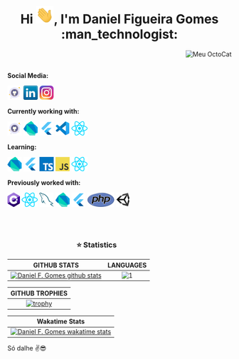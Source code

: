 <h1 align="center">Hi <img src="https://raw.githubusercontent.com/ABSphreak/ABSphreak/master/gifs/Hi.gif" width="40px" />, I'm Daniel Figueira Gomes :man_technologist:</h1>
<img src="https://octocat-generator-assets.githubusercontent.com/my-octocat-1618262880806.png" alt="Meu OctoCat" align="right" height="450" align="right"/>
<br/>
<br/>

**Social Media:**

[![GitHub](icons/github.png)](https://github.com/felkarto)
[![LinkedIn](icons/linkedin.png)](https://www.linkedin.com/in/felkarto/)
[![Instagram](icons/instagram.png)](https://www.instagram.com/felkarto/)

**Currently working with:**

<a href="https://github.com/" title="GitHub"><img src="icons/github.png" /></a>
<a href="https://dart.dev/" title="Dart"><img src="icons/dartlang.png" /></a>
<a href="https://flutter.dev/" title="Flutter"><img src="icons/flutter.png" /></a>
<a href="https://code.visualstudio.com/" title="Visual Studio Code"><img src="icons/vscode.png" /></a>
<a href="https://reactjs.org/" title="React"><img src="icons/react.png" /></a>

**Learning:**

<a href="https://dart.dev/" title="Dart"><img src="icons/dartlang.png" /></a>
<a href="https://flutter.dev/" title="Flutter"><img src="icons/flutter.png" /></a>
<a href="https://www.typescriptlang.org/" title="TypeScript"><img src="icons/typescript.png" /></a>
<a href="https://en.wikipedia.org/wiki/JavaScript" title="JavaScript"><img src="icons/javascript.png" /></a>
<a href="https://reactjs.org/" title="React"><img src="icons/react.png" /></a>

**Previously worked with:**

<a href="http://csharp.net/" title="C#"><img src="icons/csharp.png" /></a>
<a href="https://reactjs.org/" title="React"><img src="icons/react.png" /></a>
<a href="https://www.mysql.com/" title="MySQL"><img src="icons/mysql.png" /></a>
<a href="https://dart.dev/" title="Dart"><img src="icons/dartlang.png" /></a>
<a href="https://flutter.dev/" title="Flutter"><img src="icons/flutter.png" /></a>
<a href="https://www.php.net/" title="PHP"><img src="icons/php.png" /></a>
<a href="https://unity.com/pt" title="Unity"><img src="icons/unity.png" /></a>

<br/>
<br/>

<h3 align="center">⭐  Statistics</h3>

|GITHUB STATS|LANGUAGES|
|:---:|:---:|
|[![Daniel F. Gomes github stats](https://github-readme-stats.vercel.app/api?username=felkarto&theme=midnight-purple&show_icons=true&count_private=true)](https://github.com/anuraghazra/github-readme-stats)|![1](https://github-readme-stats.vercel.app/api/top-langs/?username=felkarto&theme=midnight-purple&layout=compact&langs_count=8)

|GITHUB TROPHIES|
|:---:|
|[![trophy](https://github-profile-trophy.vercel.app/?username=felkarto&theme=darkhub&row=1&column=7)](https://github.com/ryo-ma/github-profile-trophy)|

|Wakatime Stats|
|:---:|
|[![Daniel F. Gomes wakatime stats](https://github-readme-stats.vercel.app/api/wakatime?username=felkarto&layout=compact)](https://github.com/anuraghazra/github-readme-stats)|
Só dalhe :v::sunglasses:
